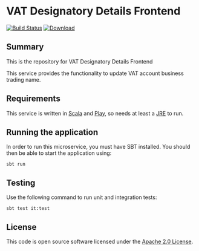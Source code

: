 # VAT Designatory Details Frontend

[![Build Status](https://travis-ci.org/hmrc/vat-designatory-details-frontend.svg)](https://travis-ci.org/hmrc/vat-designatory-details-frontend) [ ![Download](https://api.bintray.com/packages/hmrc/releases/vat-designatory-details-frontend/images/download.svg) ](https://bintray.com/hmrc/releases/vat-designatory-details-frontend/_latestVersion)

## Summary

This is the repository for VAT Designatory Details Frontend

This service provides the functionality to update VAT account business trading name.

## Requirements

This service is written in [Scala](http://www.scala-lang.org/) and [Play](http://playframework.com/), so needs at least a [JRE](https://www.java.com/en/download/) to run.

## Running the application

In order to run this microservice, you must have SBT installed. You should then be able to start the application using:

`sbt run`

## Testing

Use the following command to run unit and integration tests:

`sbt test it:test`

## License

This code is open source software licensed under the [Apache 2.0 License]("http://www.apache.org/licenses/LICENSE-2.0.html").
